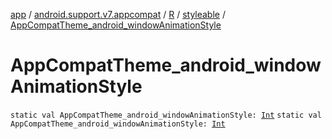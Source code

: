 [app](../../../index.md) / [android.support.v7.appcompat](../../index.md) / [R](../index.md) / [styleable](index.md) / [AppCompatTheme_android_windowAnimationStyle](.)

# AppCompatTheme_android_windowAnimationStyle

`static val AppCompatTheme_android_windowAnimationStyle: `[`Int`](https://kotlinlang.org/api/latest/jvm/stdlib/kotlin/-int/index.html)
`static val AppCompatTheme_android_windowAnimationStyle: `[`Int`](https://kotlinlang.org/api/latest/jvm/stdlib/kotlin/-int/index.html)